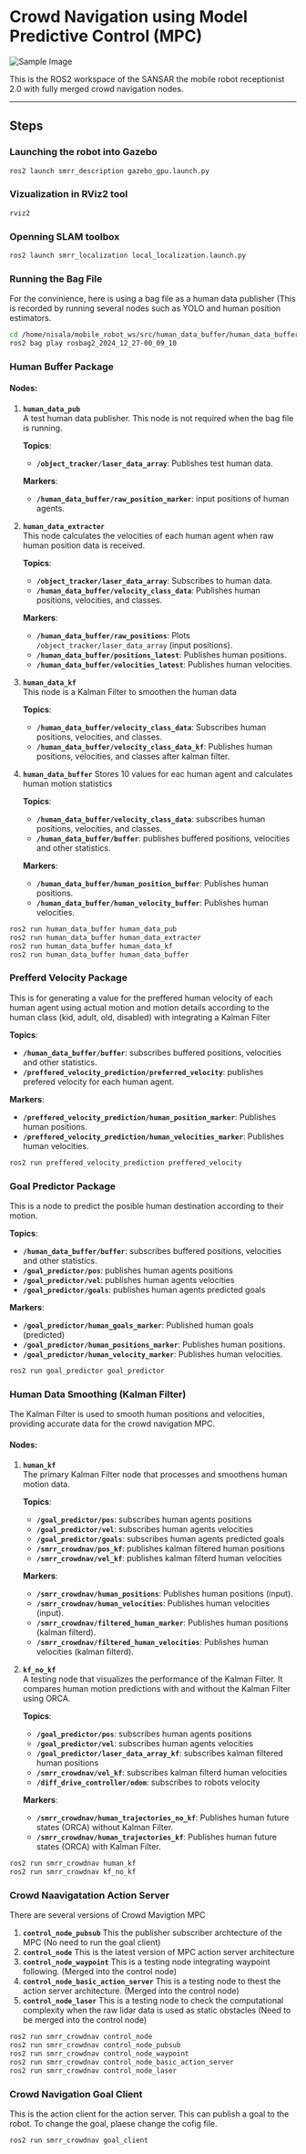 # Crowd Navigation using Model Predictive Control (MPC)

![Sample Image](src/images/Presentation021.jpg "Crowd Navigation Architecture")


This is the ROS2 workspace of the SANSAR the mobile robot receptionist 2.0 with fully merged crowd navigation nodes.

---

## Steps

### Launching the robot into Gazebo
```bash
ros2 launch smrr_description gazebo_gpu.launch.py
```


### Vizualization in RViz2 tool
```bash
rviz2 
```


### Openning SLAM toolbox
```bash
ros2 launch smrr_localization local_localization.launch.py 
```

### Running the Bag File
For the convinience, here is using a bag file as a human data publisher (This is recorded by running several nodes such as YOLO and human position estimators.
```bash
cd /home/nisala/mobile_robot_ws/src/human_data_buffer/human_data_buffer
ros2 bag play rosbag2_2024_12_27-00_09_10 
```

### Human Buffer Package

#### Nodes:

1. **`human_data_pub`**  
   A test human data publisher. This node is not required when the bag file is running.  

   **Topics**:  
   - **`/object_tracker/laser_data_array`**: Publishes test human data.

   **Markers**:  
   - **`/human_data_buffer/raw_position_marker`**: input positions of human agents. 


2. **`human_data_extracter`**  
   This node calculates the velocities of each human agent when raw human position data is received.  

   **Topics**:  
   - **`/object_tracker/laser_data_array`**: Subscribes to human data.  
   - **`/human_data_buffer/velocity_class_data`**: Publishes human positions, velocities, and classes.
   
   **Markers**:  
   - **`/human_data_buffer/raw_positions`**: Plots `/object_tracker/laser_data_array` (input positions).  
   - **`/human_data_buffer/positions_latest`**: Publishes human positions.  
   - **`/human_data_buffer/velocities_latest`**: Publishes human velocities.

3. **`human_data_kf`**  
   This node is a Kalman Filter to smoothen the human data

   **Topics**:  
   - **`/human_data_buffer/velocity_class_data`**: Subscribes human positions, velocities, and classes.  
   - **`/human_data_buffer/velocity_class_data_kf`**: Publishes human positions, velocities, and classes after kalman filter.  


4. **`human_data_buffer`**
   Stores 10 values for eac human agent and calculates human motion statistics
   
   **Topics**:  
   - **`/human_data_buffer/velocity_class_data`**: subscribes human positions, velocities, and classes.
   - **`/human_data_buffer/buffer`**: publishes buffered positions, velocities and other statistics.

   **Markers**:  
   - **`/human_data_buffer/human_position_buffer`**: Publishes human positions.  
   - **`/human_data_buffer/human_velocity_buffer`**: Publishes human velocities.  
   

```bash
ros2 run human_data_buffer human_data_pub 
ros2 run human_data_buffer human_data_extracter
ros2 run human_data_buffer human_data_kf
ros2 run human_data_buffer human_data_buffer  
```

### Prefferd Velocity Package
This is for generating a value for the preffered human velocity of each human agent using actual motion and motion details according to the human class (kid, adult, old, disabled) with integrating a Kalman Filter

   **Topics**:  
   - **`/human_data_buffer/buffer`**: subscribes buffered positions, velocities and other statistics.
   - **`/preffered_velocity_prediction/preferred_velocity`**: publishes prefered velocity for each human agent.

   **Markers**:  
   - **`/preffered_velocity_prediction/human_position_marker`**: Publishes human positions.  
   - **`/preffered_velocity_prediction/human_velocities_marker`**: Publishes human velocities.  

```bash
ros2 run preffered_velocity_prediction preffered_velocity
```


### Goal Predictor Package
This is a node to predict the posible human destination according to their motion.

   **Topics**:  
   - **`/human_data_buffer/buffer`**: subscribes buffered positions, velocities and other statistics.
   - **`/goal_predictor/pos`**: publishes human agents positions
   - **`/goal_predictor/vel`**: publishes human agents velocities
   - **`/goal_predictor/goals`**: publishes human agents predicted goals

   **Markers**:  
   - **`/goal_predictor/human_goals_marker`**: Published human goals (predicted)
   - **`/goal_predictor/human_positions_marker`**: Publishes human positions.  
   - **`/goal_predictor/human_velocity_marker`**: Publishes human velocities.  
   

```bash
ros2 run goal_predictor goal_predictor
```

### Human Data Smoothing (Kalman Filter)

The Kalman Filter is used to smooth human positions and velocities, providing accurate data for the crowd navigation MPC.


#### Nodes:
1. **`human_kf`**  
   The primary Kalman Filter node that processes and smoothens human motion data.
   
   **Topics**:  
   - **`/goal_predictor/pos`**: subscribes human agents positions
   - **`/goal_predictor/vel`**: subscribes human agents velocities
   - **`/goal_predictor/goals`**: subscribes human agents predicted goals
   - **`/smrr_crowdnav/pos_kf`**: publishes kalman filtered human positions
   - **`/smrr_crowdnav/vel_kf`**: publishes kalman filterd human velocities

   **Markers**:  
   - **`/smrr_crowdnav/human_positions`**: Publishes human positions (input).  
   - **`/smrr_crowdnav/human_velocities`**: Publishes human velocities (input).
   - **`/smrr_crowdnav/filtered_human_marker`**: Publishes human positions (kalman filterd).  
   - **`/smrr_crowdnav/filtered_human_velocities`**: Publishes human velocities (kalman filterd).  


3. **`kf_no_kf`**  
   A testing node that visualizes the performance of the Kalman Filter. It compares human motion predictions with and without the Kalman Filter using ORCA.
   
   **Topics**:  
   - **`/goal_predictor/pos`**: subscribes human agents positions
   - **`/goal_predictor/vel`**: subscribes human agents velocities
   - **`/goal_predictor/laser_data_array_kf`**: subscribes kalman filtered human positions
   - **`/smrr_crowdnav/vel_kf`**: subscribes kalman filterd human velocities
   - **`/diff_drive_controller/odom`**: subscribes to robots velocity

   **Markers**:  
   - **`/smrr_crowdnav/human_trajectories_no_kf`**: Publishes human future states (ORCA) without Kalman Filter.  
   - **`/smrr_crowdnav/human_trajectories_kf`**: Publishes human future states (ORCA) with Kalman Filter.


```bash
ros2 run smrr_crowdnav human_kf
ros2 run smrr_crowdnav kf_no_kf 
```

### Crowd Naavigatation Action Server
There are several versions of Crowd Mavigtion MPC

1. **`control_node_pubsub`**
  This the publisher subscriber archtecture of the MPC (No need to run the goal client)
3. **`control_node`**
   This is the latest version of MPC action server architecture
5. **`control_node_waypoint`**
   This is a testing node integrating waypoint following. (Merged into the control node)
7. **`control_node_basic_action_server`**
   This is a testing node to thest the action server architecture. (Merged into the control node)
9. **`control_node_laser`**
    This is a testing node to check the computational complexity when the raw lidar data is used as static obstacles (Need to be merged into the control node)

```bash
ros2 run smrr_crowdnav control_node
ros2 run smrr_crowdnav control_node_pubsub
ros2 run smrr_crowdnav control_node_waypoint
ros2 run smrr_crowdnav control_node_basic_action_server
ros2 run smrr_crowdnav control_node_laser
```

### Crowd Navigation Goal Client
This is the action client for the action server. This can publish a goal to the robot. To change the goal, plaese change the cofig file.

```bash
ros2 run smrr_crowdnav goal_client
```

